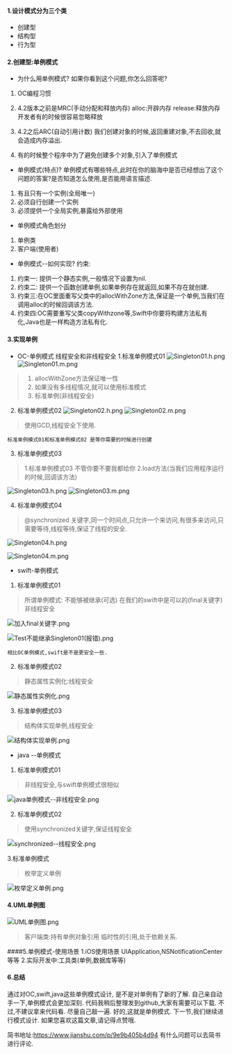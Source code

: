 #### 1.设计模式分为三个类
* 创建型
* 结构型
* 行为型

#### 2.创建型:单例模式
* 为什么用单例模式?
如果你看到这个问题,你怎么回答呢?
1. OC编程习惯
2. 4.2版本之前是MRC(手动分配和释放内存)
alloc:开辟内存  release:释放内存
开发者有的时候很容易忽略释放

3. 4.2之后ARC(自动引用计数)
我们创建对象的时候,返回重建对象,不去回收,就会造成内存溢出.

4. 有的时候整个程序中为了避免创建多个对象,引入了单例模式

* 单例模式(特点)?
单例模式有哪些特点,此时在你的脑海中是否已经想出了这个问题的答案?是否知道怎么使用,是否能用语言描述.
1. 有且只有一个实例(全局唯一)
2. 必须自行创建一个实例
3. 必须提供一个全局实例,暴露给外部使用

* 单例模式角色划分
1. 单例类
2. 客户端(使用者)
* 单例模式--如何实现?
约束:
1. 约束一: 提供一个静态实例,一般情况下设置为nil.
2. 约束二: 提供一个函数创建单例,如果单例存在就返回,如果不存在就创建.
3. 约束三:在OC里面重写父类中的allocWithZone方法,保证是一个单例,当我们在调用alloc的时候回调该方法.
4. 约束四:OC需要重写父类copyWithzone等,Swift中你要将构建方法私有化,Java也是一样构造方法私有化.

#### 3.实现单例
* OC-单例模式
线程安全和非线程安全
1.标准单例模式01
![Singleton01.h.png](https://upload-images.jianshu.io/upload_images/2960658-0ffb01912c2a2ac1.png?imageMogr2/auto-orient/strip%7CimageView2/2/w/1240)
![Singleton01.m.png](https://upload-images.jianshu.io/upload_images/2960658-5ccf86b1c957fddb.png?imageMogr2/auto-orient/strip%7CimageView2/2/w/1240)

> 1. allocWithZone方法保证唯一性
> 2. 如果没有多线程情况,就可以使用标准模式
> 3. 标准单例(非线程安全)

2. 标准单例模式02
![Singleton02.h.png](https://upload-images.jianshu.io/upload_images/2960658-ed07de0b8eb81941.png?imageMogr2/auto-orient/strip%7CimageView2/2/w/1240)
![Singleton02.m.png](https://upload-images.jianshu.io/upload_images/2960658-f08710f9f5b77c09.png?imageMogr2/auto-orient/strip%7CimageView2/2/w/1240)

> 使用GCD,线程安全下使用.

```
标准单例模式01和标准单例模式02 是等你需要的时候进行创建
```
3. 标准单例模式03

> 1.标准单例模式03 不管你要不要我都给你
> 2.load方法(当我们应用程序运行的时候,回调该方法)

![Singleton03.h.png](https://upload-images.jianshu.io/upload_images/2960658-5570ad538f91df88.png?imageMogr2/auto-orient/strip%7CimageView2/2/w/1240)
![Singleton03.m.png](https://upload-images.jianshu.io/upload_images/2960658-fc48bb6f86f12d59.png?imageMogr2/auto-orient/strip%7CimageView2/2/w/1240)

4. 标准单例模式04
> @synchronized 关键字,同一个时间点,只允许一个来访问,有很多来访问,只需要等待,线程等待,保证了线程的安全.

![Singleton04.h.png](https://upload-images.jianshu.io/upload_images/2960658-6dce05ce80ff5e69.png?imageMogr2/auto-orient/strip%7CimageView2/2/w/1240)

![Singleton04.m.png](https://upload-images.jianshu.io/upload_images/2960658-2e85b967abed468f.png?imageMogr2/auto-orient/strip%7CimageView2/2/w/1240)

* swift-单例模式
1. 标准单例模式01
> 所谓单例模式: 不能够被继承(可选)
在我们的swift中是可以的(final关键字)
非线程安全

![加入final关键字.png](https://upload-images.jianshu.io/upload_images/2960658-13f42dff6de58c69.png?imageMogr2/auto-orient/strip%7CimageView2/2/w/1240)

![Test不能继承Singleton01(报错).png](https://upload-images.jianshu.io/upload_images/2960658-e2e096c0638a3422.png?imageMogr2/auto-orient/strip%7CimageView2/2/w/1240)
```
相比OC单例模式,swift是不是更安全一些.
```
2. 标准单例模式02
> 静态属性实例化:线程安全

![静态属性实例化.png](https://upload-images.jianshu.io/upload_images/2960658-536e0b26ae51d70b.png?imageMogr2/auto-orient/strip%7CimageView2/2/w/1240)

3. 标准单例模式03
> 结构体实现单例,线程安全

![结构体实现单例.png](https://upload-images.jianshu.io/upload_images/2960658-d3166f3a12b957ca.png?imageMogr2/auto-orient/strip%7CimageView2/2/w/1240)

* java --单例模式
1. 标准单例模式01
> 非线程安全,与swift单例模式很相似

![java单例模式--非线程安全.png](https://upload-images.jianshu.io/upload_images/2960658-18069d9901301e3f.png?imageMogr2/auto-orient/strip%7CimageView2/2/w/1240)

2. 标准单例模式02
> 使用synchronized关键字,保证线程安全

![synchronized--线程安全.png](https://upload-images.jianshu.io/upload_images/2960658-10083c01b72efc14.png?imageMogr2/auto-orient/strip%7CimageView2/2/w/1240)

3.标准单例模式
> 枚举定义单例

![枚举定义单例.png](https://upload-images.jianshu.io/upload_images/2960658-e4452b92316b887f.png?imageMogr2/auto-orient/strip%7CimageView2/2/w/1240)

#### 4.UML单例图

![UML单例图.png](https://upload-images.jianshu.io/upload_images/2960658-7de0aa516b1b2fad.png?imageMogr2/auto-orient/strip%7CimageView2/2/w/1240)

>客户端类:持有单例对象引用
临时性的引用,处于依赖关系.

####5.单例模式-使用场景
1.iOS使用场景
UIApplication,NSNotificationCenter等等
2.实际开发中:工具类(单例,数据库等等)

#### 6.总结
通过对OC,swift,java这些单例模式设计,
是不是对单例有了新的了解.
自己亲自动手一下,单例模式会更加深刻.
代码我稍后整理发到github,大家有需要可以下载.
不过,不建议拿来代码看.
尽量自己敲一遍.
好的,这就是单例模式.
下一节,我们继续进行模式设计.
如果您喜欢这篇文章,请记得点赞哦.

简书地址:https://www.jianshu.com/p/9e9b405b4d94
有什么问题可以去简书进行评论.













